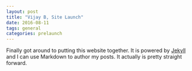 ```yaml
---
layout: post
title: "Vijay B, Site Launch"
date: 2016-08-11
tags: general
categories: prelaunch
---
```


Finally got around to putting this website together. It is powered by [Jekyll](http://jekyllrb.com) and I can use Markdown to author my posts. It actually is pretty straight forward.
